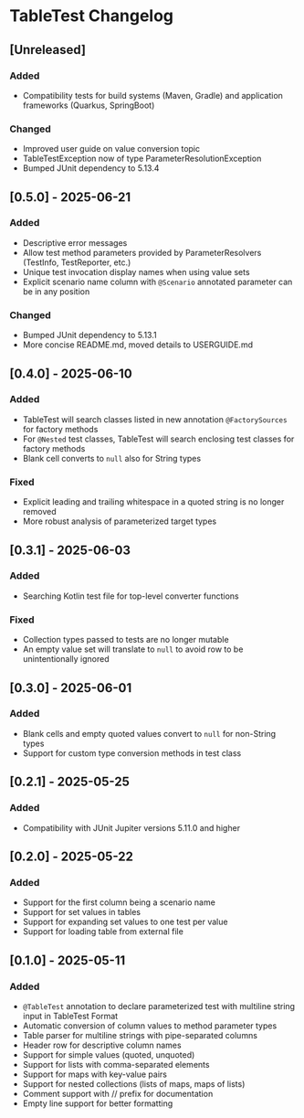 # TableTest Changelog

## [Unreleased]
### Added
- Compatibility tests for build systems (Maven, Gradle) and application frameworks (Quarkus, SpringBoot)
### Changed
- Improved user guide on value conversion topic
- TableTestException now of type ParameterResolutionException
- Bumped JUnit dependency to 5.13.4

## [0.5.0] - 2025-06-21
### Added
- Descriptive error messages
- Allow test method parameters provided by ParameterResolvers (TestInfo, TestReporter, etc.)
- Unique test invocation display names when using value sets
- Explicit scenario name column with `@Scenario` annotated parameter can be in any position
### Changed
- Bumped JUnit dependency to 5.13.1
- More concise README.md, moved details to USERGUIDE.md


## [0.4.0] - 2025-06-10
### Added
- TableTest will search classes listed in new annotation `@FactorySources` for factory methods
- For `@Nested` test classes, TableTest will search enclosing test classes for factory methods 
- Blank cell converts to `null` also for String types
### Fixed
- Explicit leading and trailing whitespace in a quoted string is no longer removed
- More robust analysis of parameterized target types


## [0.3.1] - 2025-06-03
### Added
- Searching Kotlin test file for top-level converter functions
### Fixed
- Collection types passed to tests are no longer mutable
- An empty value set will translate to `null` to avoid row to be unintentionally ignored


## [0.3.0] - 2025-06-01
### Added
- Blank cells and empty quoted values convert to `null` for non-String types
- Support for custom type conversion methods in test class


## [0.2.1] - 2025-05-25
### Added
- Compatibility with JUnit Jupiter versions 5.11.0 and higher


## [0.2.0] - 2025-05-22
### Added
- Support for the first column being a scenario name
- Support for set values in tables
- Support for expanding set values to one test per value
- Support for loading table from external file


## [0.1.0] - 2025-05-11
### Added
- `@TableTest` annotation to declare parameterized test with multiline string input in TableTest Format
- Automatic conversion of column values to method parameter types
- Table parser for multiline strings with pipe-separated columns
- Header row for descriptive column names
- Support for simple values (quoted, unquoted)
- Support for lists with comma-separated elements
- Support for maps with key-value pairs
- Support for nested collections (lists of maps, maps of lists)
- Comment support with // prefix for documentation
- Empty line support for better formatting
